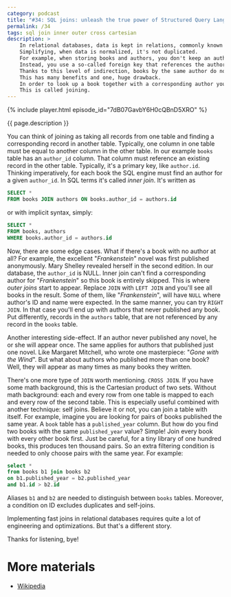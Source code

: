 ```yaml
---
category: podcast
title: "#34: SQL joins: unleash the true power of Structured Query Language"
permalink: /34
tags: sql join inner outer cross cartesian
description: >
    In relational databases, data is kept in relations, commonly known as tables.
    Simplifying, when data is normalized, it's not duplicated.
    For example, when storing books and authors, you don't keep an author's name next to a book record.
    Instead, you use a so-called foreign key that references the author in another table.
    Thanks to this level of indirection, books by the same author do not store repeated information.
    This has many benefits and one, huge drawback.
    In order to look up a book together with a corresponding author you must somehow correlate these two tables.
    This is called joining.
---
```


{% include player.html episode_id="7dB07GavbY6H0cQBnD5XRO" %}

{{ page.description }}

You can think of joining as taking all records from one table and finding a corresponding record in another table.
Typically, one column in one table must be equal to another column in the other table.
In our example `books` table has an `author_id` column.
That column must reference an existing record in the other table.
Typically, it's a primary key, like `author.id`.
Thinking imperatively, for each book the SQL engine must find an author for a given `author_id`.
In SQL terms it's called _inner join_.
It's written as

```sql
SELECT *
FROM books JOIN authors ON books.author_id = authors.id
```

or with implicit syntax, simply:

```sql
SELECT *
FROM books, authors
WHERE books.author_id = authors.id
```

Now, there are some edge cases.
What if there's a book with no author at all?
For example, the excellent "_Frankenstein_" novel was first published anonymously.
Mary Shelley revealed herself in the second edition.
In our database, the `author_id` is NULL.
Inner join can't find a corresponding author for "_Frankenstein_" so this book is entirely skipped.
This is where _outer joins_ start to appear.
Replace `JOIN` with `LEFT JOIN` and you'll see all books in the result.
Some of them, like "_Frankenstein_", will have `NULL` where author's ID and name were expected.
In the same manner, you can try `RIGHT JOIN`.
In that case you'll end up with authors that never published any book.
Put differently, records in the `authors` table, that are not referenced by any record in the `books` table.

Another interesting side-effect.
If an author never published any novel, he or she will appear once.
The same applies for authors that published just one novel.
Like Margaret Mitchell, who wrote one masterpiece: "_Gone with the Wind_".
But what about authors who published more than one book?
Well, they will appear as many times as many books they written.

There's one more type of `JOIN` worth mentioning.
`CROSS JOIN`.
If you have some math background, this is the Cartesian product of two sets.
Without math background: each and every row from one table is mapped to each and every row of the second table.
This is especially useful combined with another technique: self joins.
Believe it or not, you can join a table with itself.
For example, imagine you are looking for pairs of books published the same year.
A `book` table has a `published_year` column.
But how do you find two books with the same `published_year` value?
Simple!
Join every book with every other book first.
Just be careful, for a tiny library of one hundred books, this produces ten thousand pairs.
So an extra filtering condition is needed to only choose pairs with the same year.
For example:

```sql
select *
from books b1 join books b2
on b1.published_year = b2.published_year
and b1.id > b2.id
```
Aliases `b1` and `b2` are needed to distinguish between `books` tables.
Moreover, a condition on ID excludes duplicates and self-joins.

Implementing fast joins in relational databases requires quite a lot of engineering and optimizations.
But that's a different story.

Thanks for listening, bye!

# More materials

* [Wikipedia](https://en.wikipedia.org/wiki/Join_(SQL))


